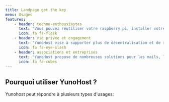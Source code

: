 ```yaml
---
title: Landpage get the key
menu: Usages
features:
    - header: techno-enthousiastes
      text: "Vous pouvez réutiliser votre raspberry pi, installer votre serveur git ou même bricoler votre domotique."
      icon: fa fa-flask
    - header: vie privée et engagement
      text: "YunoHost vise à supporter plus de décentralisation et de respect des utilisateurs d'internet à travers l'action concrête de l'auto-hébergement."
      icon: fa fa-eye-slash
    - header: associations et entreprises
      text: "YunoHost propose de nombreuses solutions pour les mails, la bureautique et le travail collaboratif."
      icon: fa fa-cubes
---
```


## Pourquoi utiliser YunoHost ?

Yunohost peut répondre à plusieurs types d'usages:
